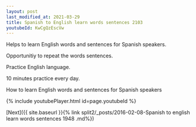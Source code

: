 ```yaml
---
layout: post
last_modified_at: 2021-03-29
title: Spanish to English learn words sentences 2103 
youtubeId: KwCgQzEscVw
---
```

 
 
Helps to learn English words and sentences for Spanish speakers.

Opportunitiy to repeat the words sentences. 

Practice English language. 
 
10 minutes practice every day. 
 
How to learn English words and sentences for Spanish speakers 
 
{% include youtubePlayer.html id=page.youtubeId %}
 
 
[Next]({{ site.baseurl }}{% link  split2/_posts/2016-02-08-Spanish to english learn words sentences 1948 .md%})
 
